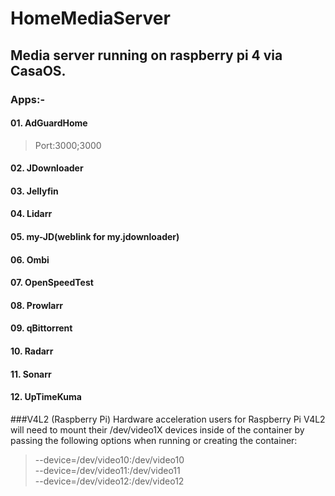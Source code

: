 # HomeMediaServer
## Media server running on raspberry pi 4 via CasaOS.

### Apps:- 
#### 01. AdGuardHome

  > Port:3000;3000

#### 02. JDownloader



#### 03. Jellyfin
#### 04. Lidarr
#### 05. my-JD(weblink for my.jdownloader)
#### 06. Ombi
#### 07. OpenSpeedTest
#### 08. Prowlarr
#### 09. qBittorrent
#### 10. Radarr
#### 11. Sonarr
#### 12. UpTimeKuma

###V4L2 (Raspberry Pi)
Hardware acceleration users for Raspberry Pi V4L2 will need to mount their /dev/video1X devices inside of the container by passing the following options when running or creating the container:  
  >--device=/dev/video10:/dev/video10  
  >--device=/dev/video11:/dev/video11  
  >--device=/dev/video12:/dev/video12  
